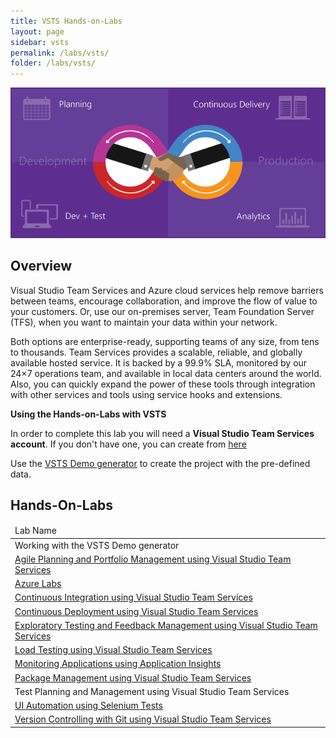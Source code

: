 ```yaml
---
title: VSTS Hands-on-Labs 
layout: page
sidebar: vsts
permalink: /labs/vsts/
folder: /labs/vsts/
---
```



<img src="agile/images/alm.png" />

## Overview

Visual Studio Team Services and Azure cloud services help remove barriers between teams, encourage collaboration, and improve the flow of value to your customers.
Or, use our on-premises server, Team Foundation Server (TFS), when you want to maintain your data within your network.

Both options are enterprise-ready, supporting teams of any size, from tens to thousands. Team Services provides a scalable, reliable, and globally available
hosted service. It is backed by a 99.9% SLA, monitored by our 24×7 operations team, and available in local data centers around the world.
Also, you can quickly expand the power of these tools through integration with other services and tools using service hooks and extensions.


**Using the Hands-on-Labs with VSTS**

In order to complete this lab you will need a **Visual Studio Team Services account**. If you don't have one, you can create from <a href="https://www.visualstudio.com/">here</a>

Use the <a href="" >VSTS Demo generator</a> to create the project with the pre-defined data.


## Hands-On-Labs

<table width="100%">
<thead><td>
Lab Name
</td>
</thead>
<tr><td>Working with the VSTS Demo generator</td></tr>
<tr><td><a href="agile/">Agile Planning and Portfolio Management using Visual Studio Team Services</a></td></tr>
<tr><td><a href="azurelabs/">Azure Labs</a></td></tr>
<tr><td><a href="continuousintegration/">Continuous Integration using Visual Studio Team Services</a></td></tr>
<tr><td><a href="continuousdeployment/">Continuous Deployment using Visual Studio Team Services</a></td></tr>
<tr><td><a href="exploratorytesting/">Exploratory Testing and Feedback Management using Visual Studio Team Services</a></td></tr>
<tr><td><a href="load/">Load Testing using Visual Studio Team Services</a></td></tr>
<tr><td><a href="monitor/">Monitoring Applications using Application Insights</a></td></tr>
<tr><td><a href="packagemanagement/">Package Management using Visual Studio Team Services</a></td></tr>
<tr><td><a hrf="manualtesting/">Test Planning and Management using Visual Studio Team Services</a></td></tr>
<tr><td><a href="selenium/">UI Automation using Selenium Tests</a></td></tr>
<tr><td><a href="git/">Version Controlling with Git using Visual Studio Team Services</a></td></tr>
</table>

